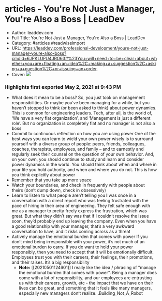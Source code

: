 # articles - You're Not Just a Manager, You're Also a Boss | LeadDev

- Author: leaddev.com
- Full Title: You're Not Just a Manager, You're Also a Boss | LeadDev
- Category: #articles #readwiseimport
- URL: https://leaddev.com/professional-development/youre-not-just-manager-youre-also-boss?cmdid=6JPKLUPU4JRO63#%23You+will+need+to+be+clear+about+whether+you+are+floating+an+idea%2C+making+a+suggestion%2C+asking+a+question%2C+or+issuing+an+order.
- Cover: ![](https://readwise-assets.s3.amazonaws.com/static/images/article0.00998d930354.png)

### Highlights first exported May 2, 2021 at 9:43 PM

- What does it mean to be a boss?
  So, you just took on management responsibilities. Or maybe you’ve been managing for a while, but you haven’t stopped to think (or been asked to think) about power dynamics. This is common for engineering leaders. Tech, after all, is the world of, ‘We have a very flat organization’, and ‘Management is just a different role’. But no organization is completely flat and no manager is not also a boss
- Commit to continuous reflection on how you are using power
  One of the best ways you can learn to wield your own power wisely is to surround yourself with a diverse group of people: peers, friends, colleagues, coaches, therapists, employees, and family – and to earnestly and regularly seek their counsel on the question of your own behavior. And, on your own, you should continue to study and learn and consider power dynamics in the world. You should think about when and where in your life you hold authority, and when and where you do not. This is how you think explicitly about power
- Remember that you take up more space
- Watch your boundaries, and check in frequently with people about theirs (don’t dump down, check in obsessively)
- Learn to listen to what people aren’t telling you
  I was once in a conversation with a direct report who was feeling frustrated with the pace of hiring in their area of engineering. They felt safe enough with me as a manager to pretty freely express the frustration, which was great. But what they didn’t say was that if I couldn’t resolve the issue soon, they’d probably end up leaving the company. Even when you have a good relationship with your manager, that’s a very awkward conversation to have, and it risks coming across as a threat
- Actively manage the emotional burden that comes with power
  If you don’t mind being irresponsible with your power, it’s not much of an emotional burden to carry. If you do want to hold your power responsibly, then you need to accept that it will be emotionally difficult. Employees trust you with their careers, their feelings, their promotions, and their raises. It’s a big responsibility
    - **Note:** [[20210501124601]]
      I really like the idea / phrasing of “manage the emotional burden that comes with power”.
      Being a manager does come with a lot of responsibility, and our employees are entrusting us with their careers, growth, etc - the impact that we have on their lives can be great, and something that it feels like many managers, especially new managers don’t realize. 
      .Building_Not_A_Robot

